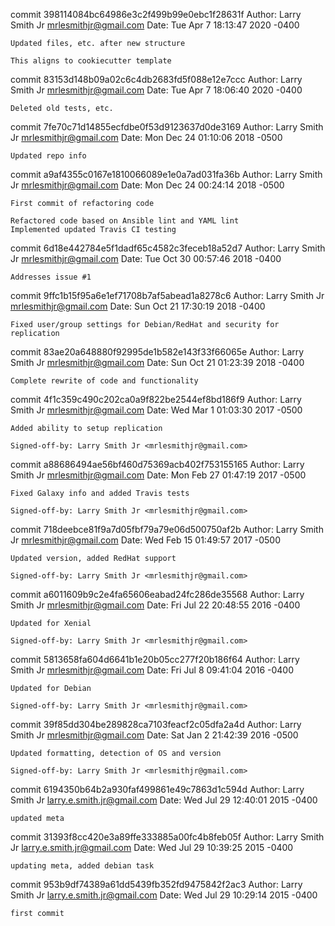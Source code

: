 commit 398114084bc64986e3c2f499b99e0ebc1f28631f
Author: Larry Smith Jr <mrlesmithjr@gmail.com>
Date:   Tue Apr 7 18:13:47 2020 -0400

    Updated files, etc. after new structure
    
    This aligns to cookiecutter template

commit 83153d148b09a02c6c4db2683fd5f088e12e7ccc
Author: Larry Smith Jr <mrlesmithjr@gmail.com>
Date:   Tue Apr 7 18:06:40 2020 -0400

    Deleted old tests, etc.

commit 7fe70c71d14855ecfdbe0f53d9123637d0de3169
Author: Larry Smith Jr <mrlesmithjr@gmail.com>
Date:   Mon Dec 24 01:10:06 2018 -0500

    Updated repo info

commit a9af4355c0167e1810066089e1e0a7ad031fa36b
Author: Larry Smith Jr <mrlesmithjr@gmail.com>
Date:   Mon Dec 24 00:24:14 2018 -0500

    First commit of refactoring code
    
    Refactored code based on Ansible lint and YAML lint
    Implemented updated Travis CI testing

commit 6d18e442784e5f1dadf65c4582c3feceb18a52d7
Author: Larry Smith Jr <mrlesmithjr@gmail.com>
Date:   Tue Oct 30 00:57:46 2018 -0400

    Addresses issue #1

commit 9ffc1b15f95a6e1ef71708b7af5abead1a8278c6
Author: Larry Smith Jr <mrlesmithjr@gmail.com>
Date:   Sun Oct 21 17:30:19 2018 -0400

    Fixed user/group settings for Debian/RedHat and security for replication

commit 83ae20a648880f92995de1b582e143f33f66065e
Author: Larry Smith Jr <mrlesmithjr@gmail.com>
Date:   Sun Oct 21 01:23:39 2018 -0400

    Complete rewrite of code and functionality

commit 4f1c359c490c202ca0a9f822be2544ef8bd186f9
Author: Larry Smith Jr <mrlesmithjr@gmail.com>
Date:   Wed Mar 1 01:03:30 2017 -0500

    Added ability to setup replication
    
    Signed-off-by: Larry Smith Jr <mrlesmithjr@gmail.com>

commit a88686494ae56bf460d75369acb402f753155165
Author: Larry Smith Jr <mrlesmithjr@gmail.com>
Date:   Mon Feb 27 01:47:19 2017 -0500

    Fixed Galaxy info and added Travis tests
    
    Signed-off-by: Larry Smith Jr <mrlesmithjr@gmail.com>

commit 718deebce81f9a7d05fbf79a79e06d500750af2b
Author: Larry Smith Jr <mrlesmithjr@gmail.com>
Date:   Wed Feb 15 01:49:57 2017 -0500

    Updated version, added RedHat support
    
    Signed-off-by: Larry Smith Jr <mrlesmithjr@gmail.com>

commit a6011609b9c2e4fa65606eabad24fc286de35568
Author: Larry Smith Jr <mrlesmithjr@gmail.com>
Date:   Fri Jul 22 20:48:55 2016 -0400

    Updated for Xenial
    
    Signed-off-by: Larry Smith Jr <mrlesmithjr@gmail.com>

commit 5813658fa604d6641b1e20b05cc277f20b186f64
Author: Larry Smith Jr <mrlesmithjr@gmail.com>
Date:   Fri Jul 8 09:41:04 2016 -0400

    Updated for Debian
    
    Signed-off-by: Larry Smith Jr <mrlesmithjr@gmail.com>

commit 39f85dd304be289828ca7103feacf2c05dfa2a4d
Author: Larry Smith Jr <mrlesmithjr@gmail.com>
Date:   Sat Jan 2 21:42:39 2016 -0500

    Updated formatting, detection of OS and version
    
    Signed-off-by: Larry Smith Jr <mrlesmithjr@gmail.com>

commit 6194350b64b2a930faf499861e49c7863d1c594d
Author: Larry Smith Jr <larry.e.smith.jr@gmail.com>
Date:   Wed Jul 29 12:40:01 2015 -0400

    updated meta

commit 31393f8cc420e3a89ffe333885a00fc4b8feb05f
Author: Larry Smith Jr <larry.e.smith.jr@gmail.com>
Date:   Wed Jul 29 10:39:25 2015 -0400

    updating meta, added debian task

commit 953b9df74389a61dd5439fb352fd9475842f2ac3
Author: Larry Smith Jr <larry.e.smith.jr@gmail.com>
Date:   Wed Jul 29 10:29:14 2015 -0400

    first commit
